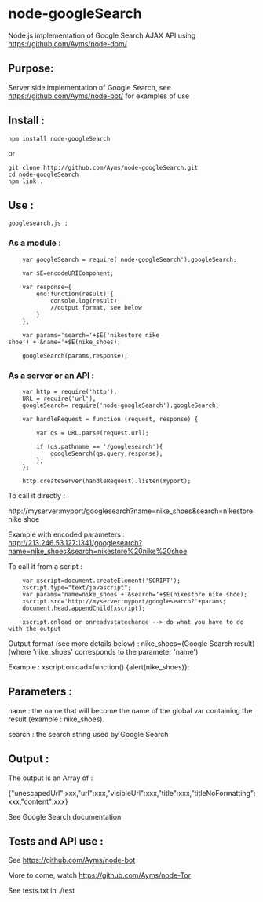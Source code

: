 node-googleSearch
===

Node.js implementation of Google Search AJAX API using https://github.com/Ayms/node-dom/

## Purpose:

Server side implementation of Google Search, see https://github.com/Ayms/node-bot/ for examples of use

## Install :

    npm install node-googleSearch

or

    git clone http://github.com/Ayms/node-googleSearch.git
    cd node-googleSearch
    npm link .

## Use :

	googlesearch.js :
	
### As a module :
	
````
	var googleSearch = require('node-googleSearch').googleSearch;
	
	var $E=encodeURIComponent;
	
	var response={
		end:function(result) {
			console.log(result);
			//output format, see below
		}
	};
	
	var params='search='+$E('nikestore nike shoe')'+'&name='+$E(nike_shoes);

	googleSearch(params,response);
````
### As a server or an API :
	
````
	var http = require('http'),  
	URL = require('url'),
	googleSearch= require('node-googleSearch').googleSearch;

	var handleRequest = function (request, response) {
	  
		var qs = URL.parse(request.url);
		  
		if (qs.pathname == '/googlesearch'){
			googleSearch(qs.query,response);
		};
	};

	http.createServer(handleRequest).listen(myport);
````
To call it directly :

http://myserver:myport/googlesearch?name=nike_shoes&search=nikestore nike shoe

Example with encoded parameters :
http://213.246.53.127:1341/googlesearch?name=nike_shoes&search=nikestore%20nike%20shoe

To call it from a script :

````
	var xscript=document.createElement('SCRIPT');
	xscript.type="text/javascript";
	var params='name=nike_shoes'+'&search='+$E(nikestore nike shoe);
	xscript.src='http://myserver:myport/googlesearch?'+params;
	document.head.appendChild(xscript);

	xscript.onload or onreadystatechange --> do what you have to do with the output
````
Output format (see more details below) : nike_shoes=(Google Search result) (where 'nike_shoes' corresponds to the parameter 'name')

Example : xscript.onload=function() {alert(nike_shoes)};

## Parameters :

name : the name that will become the name of the global var containing the result (example : nike_shoes).

search : the search string used by Google Search

## Output :

The output is an Array of :

{"unescapedUrl":xxx,"url":xxx,"visibleUrl":xxx,"title":xxx,"titleNoFormatting":xxx,"content":xxx}

See Google Search documentation
	
## Tests and API use :

See https://github.com/Ayms/node-bot

More to come, watch https://github.com/Ayms/node-Tor

See tests.txt in ./test



